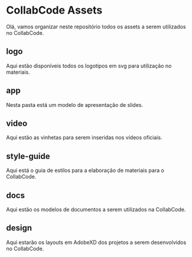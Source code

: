 # CollabCode Assets

Olá, vamos organizar neste repositório todos os assets a serem utilizados no CollabCode.

## logo

Aqui estão disponíveis todos os logotipos em svg para utilização no materiais.

## app

Nesta pasta está um modelo de apresentação de slides.

## video

Aqui estão as vinhetas para serem inseridas nos vídeos oficiais.

## style-guide

Aqui está o guia de estilos para a elaboração de materiais para o CollabCode.

## docs

Aqui estão os modelos de documentos a serem utilizados na CollabCode.

## design

Aqui estarão os layouts em AdobeXD dos projetos a serem desenvolvidos no CollabCode.

